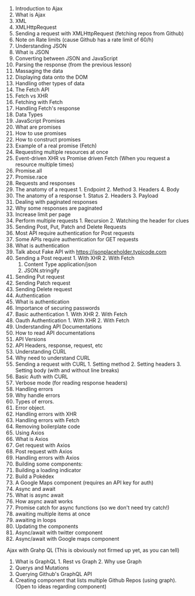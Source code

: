 1. Introduction to Ajax
  1. What is Ajax
  2. XML
  3. XMLHttpRequest
  4. Sending a request with XMLHttpRequest (fetching repos from Github)
  5. Note on Rate limits (cause Github has a rate limit of 60/h)
2. Understanding JSON
  1. What is JSON
  2. Converting between JSON and JavaScript
  3. Parsing the response (from the previous lesson)
  4. Massaging the data
  5. Displaying data onto the DOM
  6. Handling other types of data
3. The Fetch API
  1. Fetch vs XHR
  2. Fetching with Fetch
  3. Handling Fetch's response
4. Data Types
5. JavaScript Promises
  1. What are promises
  2. How to use promises
  3. How to construct promises
  4. Example of a real promise (Fetch)
6. Requesting multiple resources at once
  1. Event-driven XHR vs Promise driven Fetch (When you request a resource multiple times)
  2. Promise.all
  3. Promise.race
7. Requests and responses
  1. The anatomy of a request
    1. Endpoint
    2. Method
    3. Headers
    4. Body
  2. The anatomy of a response
    1. Status
    2. Headers
    3. Payload
8. Dealing with paginated responses
  1. Why some responses are paginated
  2. Increase limit per page
  3. Perform multiple requests
    1. Recursion
    2. Watching the header for clues
9. Sending Post, Put, Patch and Delete Requests
  1. Most API require authentication for Post requests
  2. Some APIs require authentication for GET requests
  3. What is authentication
  4. Talk about Fake API with https://jsonplaceholder.typicode.com
  5. Sending a Post request
    1. With XHR
    2. With Fetch
      1. Content Type application/json
      2. JSON.stringify
  4. Sending Put request
  5. Sending Patch request
  6. Sending Delete request
10. Authentication
  1. What is authentication
  2. Importance of securing passwords
  3. Basic authentication
    1. With XHR
    2. With Fetch
  4. Oauth Authentication
    1. With XHR
    2. With Fetch
11. Understanding API Documentations
  1. How to read API documentations
  2. API Versions
  3. API Headers, response, request, etc
12. Understanding CURL
  1. Why need to understand CURL
  2. Sending a request with CURL
    1. Setting method
    2. Setting headers
    3. Setting body (with and without line breaks)
  3. Basic Auth with CURL
  4. Verbose mode (for reading response headers)
13. Handling errors
  1. Why handle errors
  2. Types of errors.
  3. Error object.
  4. Handling errors with XHR
  5. Handling errors with Fetch
  6. Removing boilerplate code
14. Using Axios
  1. What is Axios
  2. Get request with Axios
  3. Post request with Axios
  4. Handling errors with Axios
15. Building some components:
  1. Building a loading indicator
  2. Build a Pokédex
  3. A Google Maps component (requires an API key for auth)
16. Async and await
  1. What is async await
  2. How async await works
  3. Promise catch for async functions (so we don't need try catch!)
  4. awaiting multiple items at once
  5. awaiting in loops
17. Updating the components
  1. Async/await with twitter component
  2. Async/await with Google maps component

Ajax with Grahp QL (This is obviously not firmed up yet, as you can tell)
  1. What is GraphQL
    1. Rest vs Graph
    2. Why use Graph
  2. Querys and Mutations
  3. Querying Github's GraphQL API
  4. Creating component that lists multiple Github Repos (using graph). (Open to ideas regarding component)